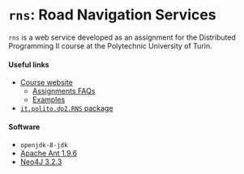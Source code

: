 # `rns`: Road Navigation Services
`rns` is a web service developed as an assignment for the Distributed Programming II course at the Polytechnic University of Turin.

#### Useful links
- [Course website](https://pad.polito.it:8080/enginframe/dp2/dp2.xml)
  - [Assignments FAQs](https://pad.polito.it:8080/enginframe/dp2/dp2.xml?_uri=//dp2/assignment_faqs)
  - [Examples](https://pad.polito.it:8080/enginframe/dp2/dp2.xml?_uri=//dp2/material)
- [`it.polito.dp2.RNS` package](https://pad.polito.it:8080/enginframe/dp2/assignments/lab1/doc/index.html)

#### Software
- `openjdk-8-jdk`
- [Apache Ant 1.9.6](https://archive.apache.org/dist/ant/binaries/apache-ant-1.9.6-bin.tar.gz) 
- [Neo4J 3.2.3](https://neo4j.com/download-thanks/?edition=community&release=3.2.3&flavour=unix)